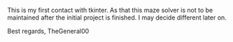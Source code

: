 This is my first contact with tkinter. As that this maze solver is not to be maintained after the initial project is finished. I may decide different later on.

Best regards,
TheGeneral00
